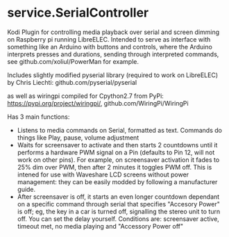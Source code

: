 # service.SerialController

Kodi Plugin for controlling media playback over serial and screen dimming on Raspberry pi running LibreELEC. Intended to serve as interface with something like an Arduino with buttons and controls, where the Arduino interprets presses and durations, sending through interpreted commands, see github.com/xoliul/PowerMan for example.

Includes slightly modified pyserial library (required to work on LibreELEC) by Chris Liechti: github.com/pyserial/pyserial

as well as wiringpi compiled for Cpython2.7 from PyPi: https://pypi.org/project/wiringpi/, github.com/WiringPi/WiringPi


Has 3 main functions:

- Listens to media commands on Serial, formatted as text. Commands do things like Play, pause, volume adjustment
- Waits for screensaver to activate and then starts 2 countdowns until it performs a hardware PWM signal on a Pin (defaults to Pin 12, will not work on other pins). For example, on screensaver activation it fades to 25% dim over PWM, then after 2 minutes it toggles PWM off. This is intened for use with Waveshare LCD screens without power management: they can be easily modded by following a manufacturer guide.
- After screensaver is off, it starts an even longer countdown dependant on a specific command through serial that specifies "Accesory Power" is off; eg, the key in a car is turned off, signalling the stereo unit to turn off. You can set the delay yourself. Conditions are: screensaver active, timeout met, no media playing and "Accessory Power off"
